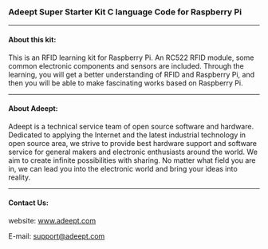 ### Adeept Super Starter Kit C language Code for Raspberry Pi
-----------------------------------------------------------------------------

#### About this kit:
This is an RFID learning kit for Raspberry Pi. An RC522 RFID module, some common electronic components and sensors are included. Through the learning, you will get a better understanding of RFID and Raspberry Pi, and then you will be able to make fascinating works based on Raspberry Pi.

-----------------------------------------------------------------------------
#### About Adeept:
Adeept is a technical service team of open source software and hardware. Dedicated to applying the Internet and the latest industrial technology in open source area, we strive to provide best hardware support and software service for general makers and electronic enthusiasts around the world. We aim to create infinite possibilities with sharing. No matter what field you are in, we can lead you into the electronic world and bring your ideas into reality.

-----------------------------------------------------------------------------
#### Contact Us: 
website:
	www.adeept.com

E-mail:
	support@adeept.com

